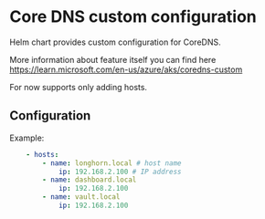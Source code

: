 # Core DNS custom configuration

Helm chart provides custom configuration for CoreDNS.

More information about feature itself you can find here https://learn.microsoft.com/en-us/azure/aks/coredns-custom

For now supports only adding hosts.

## Configuration

Example:

```yaml
    - hosts: 
        - name: longhorn.local # host name
            ip: 192.168.2.100 # IP address
        - name: dashboard.local
            ip: 192.168.2.100
        - name: vault.local
            ip: 192.168.2.100
```
